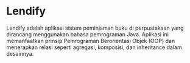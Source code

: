 # Lendify
Lendify adalah aplikasi sistem peminjaman buku di perpustakaan yang dirancang menggunakan bahasa pemrograman Java. Aplikasi ini memanfaatkan prinsip Pemrograman Berorientasi Objek (OOP) dan menerapkan relasi seperti agregasi, komposisi, dan inheritance dalam desainnya.

